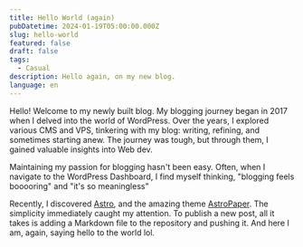 ```yaml
---
title: Hello World (again)
pubDatetime: 2024-01-19T05:00:00.000Z
slug: hello-world
featured: false
draft: false
tags:
  - Casual
description: Hello again, on my new blog.
language: en
---
```


Hello! Welcome to my newly built blog. My blogging journey began in 2017 when I delved into the world of WordPress. Over the years, I explored various CMS and VPS, tinkering with my blog: writing, refining, and sometimes starting anew. The journey was tough, but through them, I gained valuable insights into Web dev.

Maintaining my passion for blogging hasn't been easy. Often, when I navigate to the WordPress Dashboard, I find myself thinking, "blogging feels booooring" and "it's so meaningless"

Recently, I discovered [Astro](https://astro.build/), and the amazing theme [AstroPaper](https://github.com/satnaing/astro-paper). The simplicity immediately caught my attention. To publish a new post, all it takes is adding a Markdown file to the repository and pushing it. And here I am, again, saying hello to the world lol.
